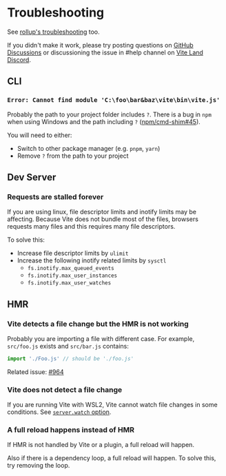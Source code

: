 # Troubleshooting

See [rollup's troubleshooting](https://rollupjs.org/guide/en/#troubleshooting) too.

If you didn't make it work, please try posting questions on [GitHub Discussions](https://github.com/vitejs/vite/discussions) or discussioning the issue in #help channel on [Vite Land Discord](https://chat.vitejs.dev).

## CLI

### `Error: Cannot find module 'C:\foo\bar&baz\vite\bin\vite.js'`

Probably the path to your project folder includes `?`.
There is a bug in `npm` when using Windows and the path including `?` ([npm/cmd-shim#45](https://github.com/npm/cmd-shim/issues/45)).

You will need to either:

- Switch to other package manager (e.g. `pnpm`, `yarn`)
- Remove `?` from the path to your project

## Dev Server

### Requests are stalled forever

If you are using linux, file descriptor limits and inotify limits may be affecting.
Because Vite does not bundle most of the files, browsers requests many files and this requires many file descriptors.

To solve this:

- Increase file descriptor limits by `ulimit`
- Increase the following inotify related limits by `sysctl`
  - `fs.inotify.max_queued_events`
  - `fs.inotify.max_user_instances`
  - `fs.inotify.max_user_watches`

## HMR

### Vite detects a file change but the HMR is not working

Probably you are importing a file with different case.
For example, `src/foo.js` exists and `src/bar.js` contains:

```js
import './Foo.js' // should be './foo.js'
```

Related issue: [#964](https://github.com/vitejs/vite/issues/964)

### Vite does not detect a file change

If you are running Vite with WSL2, Vite cannot watch file changes in some conditions.
See [`server.watch` option](/config/server-options.md#server-watch).

### A full reload happens instead of HMR

If HMR is not handled by Vite or a plugin, a full reload will happen.

Also if there is a dependency loop, a full reload will happen. To solve this, try removing the loop.
